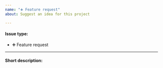 ```yaml
---
name: "➕ Feature request"
about: Suggest an idea for this project

---
```


<!--Thanks in advance for this issue, you're awesome! Please fill in the following template and make sure your title clear and concisely summarizes the feature.-->

#### Issue type:

- :heavy_plus_sign: Feature request

____

#### Short description:

<!--A clear and concise description of what you want to happen.-->